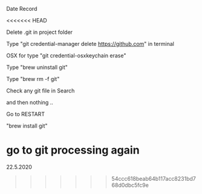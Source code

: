 Date Record

<<<<<<< HEAD

Delete .git in project folder

Type "git credential-manager delete https://github.com" in terminal

OSX for type "git credential-osxkeychain erase"

Type "brew uninstall git"

Type "brew rm -f git"

Check any git file in Search

and then nothing ..

Go to RESTART

"brew install git"

go to git processing again
=======
22.5.2020
>>>>>>> 54ccc618beab64b117acc8231bd768d0dbc5fc9e

